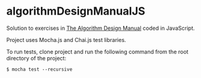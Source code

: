 # algorithmDesignManualJS

Solution to exercises in [The Algorithm Design Manual](http://www.algorist.com/) coded in JavaScript.

Project uses Mocha.js and Chai.js test libraries.

To run tests, clone project and run the following command from the root directory of the project:
```
$ mocha test --recursive
```

